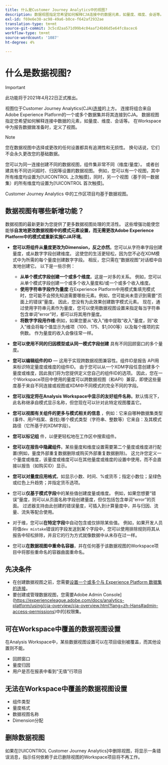 ```yaml
---
title: 什么是Customer Journey Analytics中的视图?
description: 数据视图指定您希望如何解释CJA连接中的数据元素，如量度、维度、会话等。
exl-id: f69e6e38-ac98-49a6-b0ce-f642af2932ae
translation-type: tm+mt
source-git-commit: 3c5cd2aa571d99b4c04aaf24b86d5e64fc8acec6
workflow-type: tm+mt
source-wordcount: '1087'
ht-degree: 4%

---
```


# 什么是数据视图?

>[!IMPORTANT]
>
>此功能将于2021年4月22日正式推出。

视图位于Customer Journey Analytics(CJA)[连接](/help/connections/create-connection.md)的上方。 连接将组合来自Adobe Experience Platform的一个或多个数据集并将其连接到CJA。 数据视图指定您希望如何解释连接中数据的元素，如量度、维度、会话等。 在Workspace中为报告数据做准备时，定义了视图。

>[!NOTE]
>
>您在数据视图中选择或更改的任何设置都具有追溯性和无损性。 换句话说，它们不会永久更改您的基础数据。

您可以为同一连接创建不同的数据视图，组件集非常不同（维度/量度）。 或者创建具有不同访问超时、归因等设置的数据视图。 例如，您可以有一个视图，其中所有维度均设置为[!UICONTROL 上次触摸]，同时，另一个视图（基于同一数据集）的所有维度均设置为[!UICONTROL 首次触摸]。

Customer Journey Analytics 中的工作区项目均基于数据视图。

## 数据视图有哪些新增功能？

数据视图的最新更新为您提供了更多数据视图处理的灵活性。 这些增强功能使您能够&#x200B;**自发地更改数据视图中的模式元素设置，而无需更改Adobe Experience Platform中的模式或重新实施CJA环境**。

* **您可以将组件从量度更改为Dimension，反之亦然**。您可以从字符串字段创建量度，或从数字字段创建维度。 这使您的生活更轻松，因为您不必在XDM模式中为所需的每个量度创建数字字段。 相反，您只需在“数据视图”对话框中自发地创建它。 以下是一些示例：
   * **从单个模式字段创建一个或多个维度**。这是一对多的关系。 例如，您可以从单个模式字段创建一个或多个收入量度和/或一个或多个收入维度。
   * **使用字符串字段作为量度**:在Experience Platform中用模式集填充模式时，您可能不会预先知道需要哪些元素。例如，您可能尚未意识到需要“页面上的错误”量度。 因此，您没有为此效果创建数字模式元素。 现在，通过使用字符串元素作为量度，您可以使用数据视图设置来指定每当字符串包含单词“error”时，都可以将其用作量度。
   * **将数字字段用作维**:例如，如果您要从“收入”维中提取“收入”量度，则“收入”维会将每个值显示为维项（$100、$175、$1,000等）以及每个维项的实例数。 作为量度的收入会像往常一样。

* **您可以使用不同的归因模型或从同一模式字段创建** 具有不同回顾窗口的多个量度。

* **您可以编辑组件的ID**  — 这用于实现跨数据视图兼容性。组件ID是报告 API用来标识特定量度或维度的组件ID。 由于您可以从一个XDM字段任意创建多个量度或维度，因此我们将为您提供定义您自己的组件ID的选项。 因此，您在一个Workspace项目中使用的量度可以跨数据视图（和API）兼容，即使这些量度基于来自不同连接或视图或XDM中不同模式的完全不同的字段。

* **您可以指定将在Analysis Workspace中显示的友好组件名称**。默认情况下，此名称继承自模式显示名称，但您现在可以针对此特定视图覆盖它。

* **您可以视图有关组件的更多与模式相关的信息** ，例如：它来自哪种数据集类型(事件、用户档案、查找);哪个模式类型（字符串、整数等）它来自：及其模式路径（它所基于的XDM字段）。

* **您可以标记组** 件，以便更轻松地在工作区中搜索组件。

* **您可以在报告中隐藏组件**。某些量度和维度设置需要第二个量度或维度进行配置(例如，量度外部重复数据删除或购买外部重复数据删除)。 这允许您定义一个量度或维度，该量度或维度可以在其他量度或维度的设置中使用，而不会直接以报告（如购买ID）显示。

* **您可以对量度应用格式**，如显示小数、时间、%或货币；指定小数位；呈绿色或红色上升趋势；并指定货币选项。

* 您可以&#x200B;**仅基于模式字段**&#x200B;中的某些值创建度量或维度。 例如，如果您想要“错误”量度，则可以从页面名称字段创建量度，但仅包括包含单词“error”的页面。 过滤器支持由此创建的错误量度，可插入到计算量度中，并与归因、流量、流失等配合使用。

* 对于维，您可以&#x200B;**在特定字段**&#x200B;中自动包含或仅排除某些值。 例如，如果开发人员将值`dev mistake`错误的字段发送到某个字段中，您可以使用排除规则将其从报告中轻松排除，并且它的行为方式就像数据中从未存在过一样。

* 您可以&#x200B;**在数据视图中重命名容器**，并在任何基于该数据视图的Workspace项目中将那些重命名的容器曲面重命名。

## 先决条件

* 在创建数据视图之前，您需要[设置一个或多个与 Experience Platform 数据集的连接](/help/connections/create-connection.md)。
* 要创建或管理数据视图，您需要Adobe Admin Console](https://experienceleague.adobe.com/docs/analytics-platform/using/cja-overview/cja-overview.html?lang=zh-Hans#admin-access-permissions)中的[权限集。

## 可在Workspace中覆盖的数据视图设置

在Analysis Workspace中，某些数据视图设置可以在项目级别被覆盖，而其他设置则不能。

* 回顾窗口
* 量度归因
* 用户是否在报表中看到“无值”行项目

## 无法在Workspace中覆盖的数据视图设置

* 组件类型
* 量度格式
* 数据视图名称
* Dimension分配

## 删除数据视图

如果在[!UICONTROL Customer Journey Analytics]中删除视图，将显示一条错误消息，指示任何依赖于此已删除视图的Workspace项目将不再工作。
